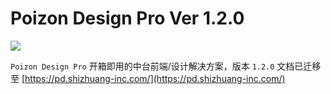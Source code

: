 # Poizon Design Pro Ver 1.2.0
![](https://camo.githubusercontent.com/64f8905651212a80869afbecbf0a9c52a5d1e70beab750dea40a994fa9a9f3c6/68747470733a2f2f617765736f6d652e72652f62616467652e737667)

`Poizon Design Pro` 开箱即用的中台前端/设计解决方案，版本 `1.2.0` 文档已迁移至 [https://pd.shizhuang-inc.com/](https://pd.shizhuang-inc.com/)

